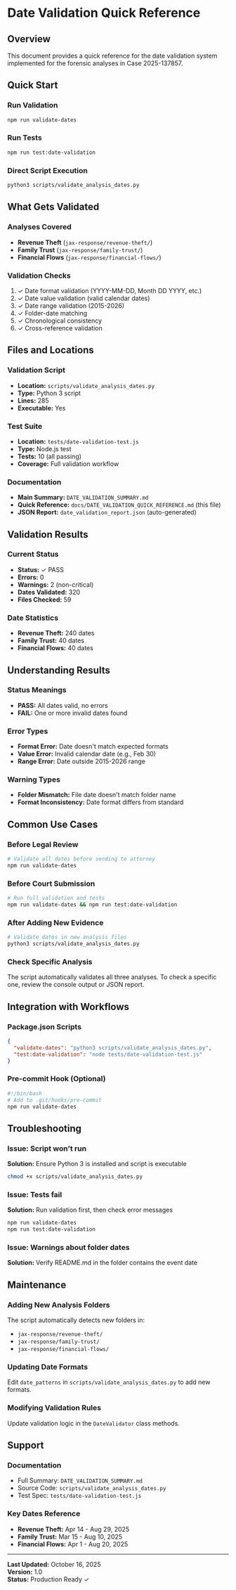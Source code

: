 # Date Validation Quick Reference

## Overview

This document provides a quick reference for the date validation system implemented for the forensic analyses in Case 2025-137857.

## Quick Start

### Run Validation
```bash
npm run validate-dates
```

### Run Tests
```bash
npm run test:date-validation
```

### Direct Script Execution
```bash
python3 scripts/validate_analysis_dates.py
```

## What Gets Validated

### Analyses Covered
- **Revenue Theft** (`jax-response/revenue-theft/`)
- **Family Trust** (`jax-response/family-trust/`)
- **Financial Flows** (`jax-response/financial-flows/`)

### Validation Checks
1. ✓ Date format validation (YYYY-MM-DD, Month DD YYYY, etc.)
2. ✓ Date value validation (valid calendar dates)
3. ✓ Date range validation (2015-2026)
4. ✓ Folder-date matching
5. ✓ Chronological consistency
6. ✓ Cross-reference validation

## Files and Locations

### Validation Script
- **Location:** `scripts/validate_analysis_dates.py`
- **Type:** Python 3 script
- **Lines:** 285
- **Executable:** Yes

### Test Suite
- **Location:** `tests/date-validation-test.js`
- **Type:** Node.js test
- **Tests:** 10 (all passing)
- **Coverage:** Full validation workflow

### Documentation
- **Main Summary:** `DATE_VALIDATION_SUMMARY.md`
- **Quick Reference:** `docs/DATE_VALIDATION_QUICK_REFERENCE.md` (this file)
- **JSON Report:** `date_validation_report.json` (auto-generated)

## Validation Results

### Current Status
- **Status:** ✓ PASS
- **Errors:** 0
- **Warnings:** 2 (non-critical)
- **Dates Validated:** 320
- **Files Checked:** 59

### Date Statistics
- **Revenue Theft:** 240 dates
- **Family Trust:** 40 dates
- **Financial Flows:** 40 dates

## Understanding Results

### Status Meanings
- **PASS:** All dates valid, no errors
- **FAIL:** One or more invalid dates found

### Error Types
- **Format Error:** Date doesn't match expected formats
- **Value Error:** Invalid calendar date (e.g., Feb 30)
- **Range Error:** Date outside 2015-2026 range

### Warning Types
- **Folder Mismatch:** File date doesn't match folder name
- **Format Inconsistency:** Date format differs from standard

## Common Use Cases

### Before Legal Review
```bash
# Validate all dates before sending to attorney
npm run validate-dates
```

### Before Court Submission
```bash
# Run full validation and tests
npm run validate-dates && npm run test:date-validation
```

### After Adding New Evidence
```bash
# Validate dates in new analysis files
python3 scripts/validate_analysis_dates.py
```

### Check Specific Analysis
The script automatically validates all three analyses. To check a specific one, review the console output or JSON report.

## Integration with Workflows

### Package.json Scripts
```json
{
  "validate-dates": "python3 scripts/validate_analysis_dates.py",
  "test:date-validation": "node tests/date-validation-test.js"
}
```

### Pre-commit Hook (Optional)
```bash
#!/bin/bash
# Add to .git/hooks/pre-commit
npm run validate-dates
```

## Troubleshooting

### Issue: Script won't run
**Solution:** Ensure Python 3 is installed and script is executable
```bash
chmod +x scripts/validate_analysis_dates.py
```

### Issue: Tests fail
**Solution:** Run validation first, then check error messages
```bash
npm run validate-dates
npm run test:date-validation
```

### Issue: Warnings about folder dates
**Solution:** Verify README.md in the folder contains the event date

## Maintenance

### Adding New Analysis Folders
The script automatically detects new folders in:
- `jax-response/revenue-theft/`
- `jax-response/family-trust/`
- `jax-response/financial-flows/`

### Updating Date Formats
Edit `date_patterns` in `scripts/validate_analysis_dates.py` to add new formats.

### Modifying Validation Rules
Update validation logic in the `DateValidator` class methods.

## Support

### Documentation
- Full Summary: `DATE_VALIDATION_SUMMARY.md`
- Source Code: `scripts/validate_analysis_dates.py`
- Test Spec: `tests/date-validation-test.js`

### Key Dates Reference
- **Revenue Theft:** Apr 14 - Aug 29, 2025
- **Family Trust:** Mar 15 - Aug 10, 2025
- **Financial Flows:** Apr 1 - Aug 20, 2025

---

**Last Updated:** October 16, 2025  
**Version:** 1.0  
**Status:** Production Ready ✓
